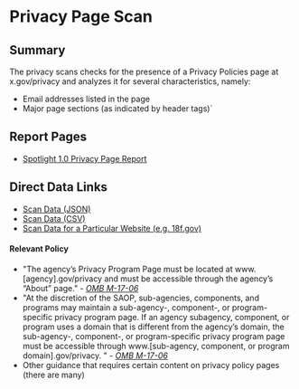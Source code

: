 
# Privacy Page Scan

## Summary

The privacy scans checks for the presence of a Privacy Policies page at x.gov/privacy and analyzes it for several characteristics, namely: 

* Email addresses listed in the page
* Major page sections (as indicated by header tags)`

## Report Pages

* [Spotlight 1.0 Privacy Page Report](https://site-scanning.app.cloud.gov/privacy/)

## Direct Data Links

* [Scan Data (JSON)](https://site-scanning.app.cloud.gov/api/v1/scans/privacy/)
* [Scan Data (CSV)](https://site-scanning.app.cloud.gov/api/v1/scans/privacy/csv/)
* [Scan Data for a Particular Website (e.g. 18f.gov)](https://site-scanning.app.cloud.gov/api/v1/scans/privacy/18f.gov)

#### Relevant Policy

* "The agency’s Privacy Program Page must be located at www.[agency].gov/privacy and must be accessible through the agency’s “About” page." - _[OMB M-17-06](https://www.whitehouse.gov/sites/whitehouse.gov/files/omb/memoranda/2017/m-17-06.pdf)_
* "At the discretion of the SAOP, sub-agencies, components, and programs may maintain a sub-agency-, component-, or program-specific privacy program page. If an agency subagency, component, or program uses a domain that is different from the agency’s domain, the sub-agency-, component-, or program-specific privacy program page must be accessible through www.[sub-agency, component, or program domain].gov/privacy. " - _[OMB M-17-06](https://www.whitehouse.gov/sites/whitehouse.gov/files/omb/memoranda/2017/m-17-06.pdf)_
* Other guidance that requires certain content on privacy policy pages (there are many)
